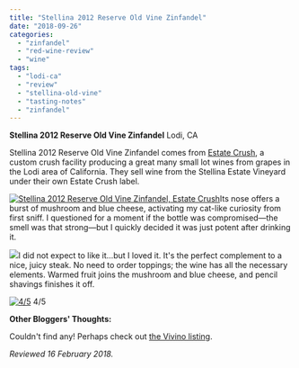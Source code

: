 ```yaml
---
title: "Stellina 2012 Reserve Old Vine Zinfandel"
date: "2018-09-26"
categories:
  - "zinfandel"
  - "red-wine-review"
  - "wine"
tags:
  - "lodi-ca"
  - "review"
  - "stellina-old-vine"
  - "tasting-notes"
  - "zinfandel"
---
```


**Stellina 2012 Reserve Old Vine Zinfandel** Lodi, CA

Stellina 2012 Reserve Old Vine Zinfandel comes from [Estate Crush](https://estatecrush.com/), a custom crush facility producing a great many small lot wines from grapes in the Lodi area of California. They sell wine from the Stellina Estate Vineyard under their own Estate Crush label.

[![Stellina 2012 Reserve Old Vine Zinfandel, Estate Crush](http://s3.amazonaws.com/thegourmez-wpmedia/2018/08/Zins-1-2-375x500.jpg)](http://s3.amazonaws.com/thegourmez-wpmedia/2018/08/Zins-1-2.jpg)Its nose offers a burst of mushroom and blue cheese, activating my cat-like curiosity from first sniff. I questioned for a moment if the bottle was compromised—the smell was that strong—but I quickly decided it was just potent after drinking it.

[![](http://s3.amazonaws.com/thegourmez-wpmedia/2018/08/Zins-4-2-411x500.jpg)](http://s3.amazonaws.com/thegourmez-wpmedia/2018/08/Zins-4-2.jpg)I did not expect to like it…but I loved it. It's the perfect complement to a nice, juicy steak. No need to order toppings; the wine has all the necessary elements. Warmed fruit joins the mushroom and blue cheese, and pencil shavings finishes it off.




<div class="caption">

[![4/5](http://s3.amazonaws.com/thegourmez-wpmedia/2010/11/rating_avocado11.gif)](http://s3.amazonaws.com/thegourmez-wpmedia/2010/11/rating_avocado11.gif) 4/5</div>


**Other Bloggers' Thoughts:**

Couldn't find any! Perhaps check out [the Vivino listing](https://www.vivino.com/wineries/stellina/wines/stellina-old-vine-grown-lodi-zinfandel-2012).

_Reviewed 16 February 2018._

